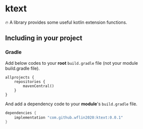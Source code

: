 # ktext
🔥 A library provides some useful kotlin extension functions.

## Including in your project

### Gradle 
Add below codes to your **root** `build.gradle` file (not your module build.gradle file).
```Gradle
allprojects {
    repositories {
        mavenCentral()
    }
}
```
And add a dependency code to your **module**'s `build.gradle` file.
```gradle
dependencies {
    implementation "com.github.wflin2020:ktext:0.0.1"
}
```
